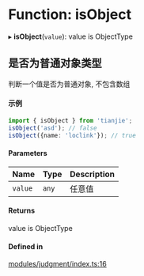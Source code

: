 # Function: isObject

▸ **isObject**(`value`): value is ObjectType

## 是否为普通对象类型
判断一个值是否为普通对象, 不包含数组
 #### 示例
 ```ts
import { isObject } from 'tianjie';
isObject('asd'); // false
isObject({name: 'loclink'}); // true
```

#### Parameters

| Name | Type | Description |
| :------ | :------ | :------ |
| `value` | `any` | 任意值 |

#### Returns

value is ObjectType

#### Defined in

[modules/judgment/index.ts:16](https://github.com/loclink/tianjie/blob/fc91c50/src/modules/judgment/index.ts#L16)
